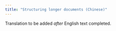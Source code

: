 ```yaml
---
title: "Structuring longer documents (Chinese)"
---
```

Translation to be added _after_ English text completed.
